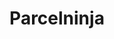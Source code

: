 ---
title: "Parcelninja"
seoTitle: "Parcelninja"
seoDescription: "Omnico had a common challenge: how to integrate SYSPRO into multiple sales channels. Our solution? A Magento B2B and B2C e-commerce website integrated with Stock2Shop. We worked closely with Omnico to create the perfect solution to suit their needs. Read more!"
lead: "Omnico is a major importer of lifestyle, cycle and electronic brands, including GoPro, Canondale, Giro, Stages, Ryder and Red-e."
summary: "Run your e-commerce business from anywhere with ParcelNinja’s scalable, outsourced warehousing and fulfillment solution."
image: "/images/percelninja.png"
imageAlt: "Parcelninja"
imageTitle: "Parcelninja"
imageWidth: "80"
category: "ecommerce"
aliases: "/parcelninja/parcelninja/"
weight: 19
---